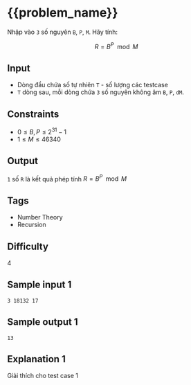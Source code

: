 [//]: # (http://source.link)
[//]: # (hackerrank_id: )

# {{problem_name}}
[//]: # ({{problem_code}})

Nhập vào `3` số nguyên `B`, `P`, `M`. Hãy tính:

$$R = B^P \mod M$$

## Input

- Dòng đầu chứa số tự nhiên `T` - số lượng các testcase
- `T` dòng sau, mỗi dòng chứa `3` số nguyên không âm `B`, `P`, `dM`.

## Constraints

- $0 ≤ B, P ≤ 2^{31} - 1$
- $1 ≤ M ≤ 46340$

## Output

`1` số `R` là kết quả phép tính $R = B^P \mod M$

## Tags

- Number Theory
- Recursion

## Difficulty
4

## Sample input 1

```
3 18132 17
```

## Sample output 1

```
13
```

## Explanation 1

Giải thích cho test case 1
